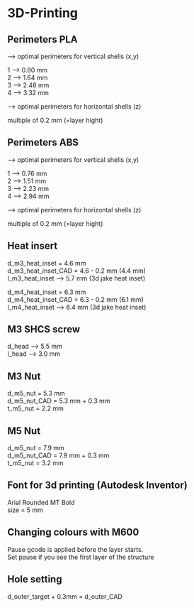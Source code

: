 # 3D-Printing  
## Perimeters PLA
--> optimal perimeters for vertical shells (x,y)

1 --> 0.80 mm  
2 --> 1.64 mm  
3 --> 2.48 mm  
4 --> 3.32 mm  

--> optimal perimeters for horizontal shells (z)

multiple of 0.2 mm (=layer hight)

## Perimeters ABS
--> optimal perimeters for vertical shells (x,y)

1 --> 0.76 mm  
2 --> 1.51 mm  
3 --> 2.23 mm  
4 --> 2.94 mm  

--> optimal perimeters for horizontal shells (z)

multiple of 0.2 mm (=layer hight)

## Heat insert
d_m3_heat_inset = 4.6 mm  
d_m3_heat_inset_CAD = 4.6 - 0.2 mm (4.4 mm)  
l_m3_heat_inset --> 5.7 mm (3d jake heat inset)  

d_m4_heat_inset = 6.3 mm  
d_m4_heat_inset_CAD = 6.3 - 0.2 mm (6.1 mm)  
l_m4_heat_inset --> 6.4 mm (3d jake heat inset)  

## M3 SHCS screw
d_head --> 5.5 mm  
l_head --> 3.0 mm  

## M3 Nut
d_m5_nut = 5.3 mm  
d_m5_nut_CAD = 5.3 mm + 0.3 mm  
t_m5_nut = 2.2 mm  

## M5 Nut
d_m5_nut = 7.9 mm  
d_m5_nut_CAD = 7.9 mm + 0.3 mm  
t_m5_nut = 3.2 mm  

## Font for 3d printing (Autodesk Inventor)
Arial Rounded MT Bold  
size = 5 mm  

## Changing colours with M600
Pause gcode is applied before the layer starts.  
Set pause if you see the first layer of the structure

## Hole setting
d_outer_target + 0.3mm = d_outer_CAD
